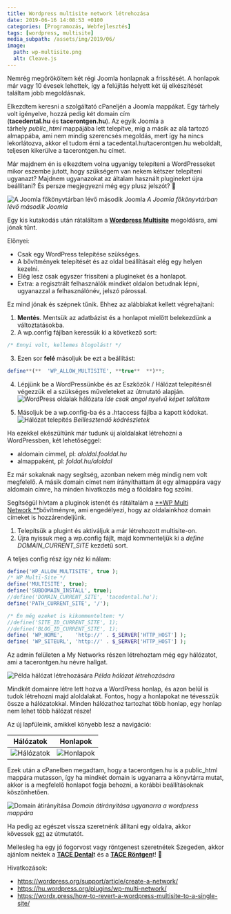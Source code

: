 ```yaml
---
title: Wordpress multisite network létrehozása
date: 2019-06-16 14:08:53 +0100
categories: [Programozás, Webfejlesztés]
tags: [wordpress, multisite]
media_subpath: /assets/img/2019/06/
image:
  path: wp-multisite.png
  alt: Cleave.js
---
```


Nemrég megörököltem két régi Joomla honlapnak a frissítését. A honlapok már vagy 10 évesek lehettek, így a felújítás helyett két új elkészítését találtam jobb megoldásnak.

Elkezdtem keresni a szolgáltató cPaneljén a Joomla mappákat. Egy tárhely volt igényelve, hozzá pedig két domain cím (**tacedental.hu** és **tacerontgen.hu**). Az egyik Joomla a tárhely *public_html* mappájába lett telepítve, míg a másik az alá tartozó almappába, ami nem mindig szerencsés megoldás, mert így ha nincs lekorlátozva, akkor el tudom érni a tacedental.hu/tacerontgen.hu weboldalt, teljesen kikerülve a tacerontgen.hu címet.

Már majdnem én is elkezdtem volna ugyanígy telepíteni a WordPresseket mikor eszembe jutott, hogy szükségem van nekem kétszer telepíteni ugyanazt? Majdnem ugyanazokat az általam használt plugineket újra beállítani? És persze megjegyezni még egy plusz jelszót? 🙂

![A Joomla főkönyvtárban lévő második Joomla](joomla2in1.jpg)
_A Joomla főkönyvtárban lévő második Joomla_

Egy kis kutakodás után rátaláltam a **[Wordpress Multisite](https://wordpress.org/support/article/create-a-network/)** megoldásra, ami jónak tűnt.

Előnyei:
-   Csak egy WordPress telepítése szükséges.
-   A bővítmények telepítését és az oldal beállításait elég egy helyen kezelni.
-   Elég lesz csak egyszer frissíteni a plugineket és a honlapot.
-   Extra: a regisztrált felhasználók mindkét oldalon betudnak lépni, ugyanazzal a felhasználónév, jelszó párossal.

Ez mind jónak és szépnek tűnik. Ehhez az alábbiakat kellett végrehajtani:

1.  **Mentés**. Mentsük az adatbázist és a honlapot mielőtt belekezdünk a változtatásokba.
2.  A wp.config fájlban keressük ki a következő sort:
```php
/* Ennyi volt, kellemes blogolást! */
```

3.  Ezen sor **felé** másoljuk be ezt a beállítást:
```php
define**(**  'WP_ALLOW_MULTISITE', **true**  **)**;
```

4.  Lépjünk be a WordPressünkbe és az Eszközök / Hálózat telepítésnél végezzük el a szükséges műveleteket az útmutató alapján.
![WordPress oldalak hálózata](network_create.png)
_Ide csak angol nyelvű képet találtam_

5.  Másoljuk be a wp.config-ba és a .htaccess fájlba a kapott kódokat.
![Hálózat telepítés](halozat_telepites.png)
_Beillesztendő kódrészletek_

Ha ezekkel ekészültünk már tudunk új aloldalakat létrehozni a WordPressben, két lehetőséggel:

-   aldomain címmel, pl: *aloldal.fooldal.hu*
-   almappaként, pl: *foldal.hu/aloldal*

Ez már sokaknak nagy segítség, azonban nekem még mindig nem volt megfelelő. A másik domain címet nem írányíthattam át egy almappára vagy aldomain címre, ha minden hivatkozás még a főoldalra fog szólni.

Segítségül hívtam a pluginok istenét és rátáltalám a [**WP Multi Network **](https://hu.wordpress.org/plugins/wp-multi-network/)bővítményre, ami engedélyezi, hogy az oldalainkhoz domain címeket is hozzárendeljünk.

1.  Telepítsük a plugint és aktiváljuk a már létrehozott multisite-on.
2.  Újra nyissuk meg a wp.config fájlt, majd kommenteljük ki a *define DOMAIN_CURRENT_SITE* kezdetű sort.

A teljes config rész így néz ki nálam:
```php
define('WP_ALLOW_MULTISITE', true );
/* WP Multi-Site */
define('MULTISITE', true);
define('SUBDOMAIN_INSTALL', true);
//define('DOMAIN_CURRENT_SITE', 'tacedental.hu');
define('PATH_CURRENT_SITE', '/');

/* Én még ezeket is kikommenteltem: */
//define('SITE_ID_CURRENT_SITE', 1);
//define('BLOG_ID_CURRENT_SITE', 1);
define( 'WP_HOME',    'http://' . $_SERVER['HTTP_HOST'] );
define( 'WP_SITEURL', 'http://' . $_SERVER['HTTP_HOST'] );
```

Az admin felületen a My Networks részen létrehoztam még egy hálózatot, ami a tacerontgen.hu névre hallgat.

![Példa hálózat létrehozására](halozat1.png)
_Példa hálózat létrehozására_

Mindkét domainre létre lett hozva a WordPress honlap, és azon belül is tudok létrehozni majd aloldalakat. Fontos, hogy a honlapokat ne tévesszük össze a hálózatokkal. Minden hálózathoz tartozhat több honlap, egy honlap nem lehet több hálózat része!

Az új lapfüleink, amikkel könyebb lesz a navigáció:


|           Hálózatok           |          Honlapok           |
| :---------------------------: | :-------------------------: |
| ![Hálózatok](my_networks.jpg) | ![Honlapok](honlapjaim.jpg) |


Ezek után a cPanelben megadtam, hogy a tacerontgen.hu is a public_html mappára mutasson, így ha mindkét domain is ugyanarra a könyvtárra mutat, akkor is a megfelelő honlapot fogja behozni, a korábbi beállításoknak köszönhetően.

![Domain átirányítása](tacerontgen_cpanel.png)
_Domain átirányítása ugyanarra a wordpress mappára_

Ha pedig az egészet vissza szeretnénk állítani egy oldalra, akkor kövessek [ezt](https://wordx.press/how-to-revert-a-wordpress-multisite-to-a-single-site/) az útmutatót.

Mellesleg ha egy jó fogorvost vagy röntgenest szeretnétek Szegeden, akkor ajánlom nektek a [**TACE Dental**](https://tacedental.hu/)t és a [**TACE Röntgen**](https://tacerontgen.hu/)t! 🙂

Hivatkozások:

-   <https://wordpress.org/support/article/create-a-network/>
-   <https://hu.wordpress.org/plugins/wp-multi-network/>
-   <https://wordx.press/how-to-revert-a-wordpress-multisite-to-a-single-site/>
